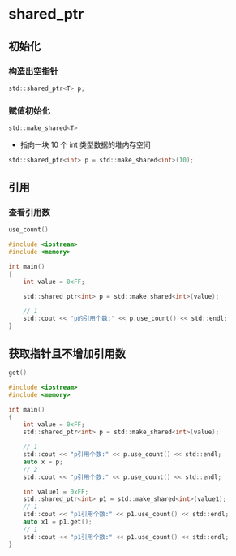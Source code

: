 <!--
 * @Brief        : 
 * @Author       : dmjcb
 * @Date         : 2022-03-27 21:36:47
 * @LastEditors  : dmjcb@outlook.com
 * @LastEditTime : 2024-09-10 22:29:01
-->

# shared_ptr

## 初始化

### 构造出空指针

```c
std::shared_ptr<T> p;
```

### 赋值初始化

```c
std::make_shared<T>
```

- 指向一块 10 个 int 类型数据的堆内存空间

```c
std::shared_ptr<int> p = std::make_shared<int>(10);
```

## 引用

### 查看引用数

```c
use_count()
```

```c
#include <iostream>
#include <memory>

int main()
{
    int value = 0xFF;

    std::shared_ptr<int> p = std::make_shared<int>(value);

    // 1
    std::cout << "p的引用个数:" << p.use_count() << std::endl;
}
```

## 获取指针且不增加引用数

```c
get()
```

```c
#include <iostream>
#include <memory>

int main()
{
    int value = 0xFF;
    std::shared_ptr<int> p = std::make_shared<int>(value);

    // 1
    std::cout << "p引用个数:" << p.use_count() << std::endl;
    auto x = p;
    // 2
    std::cout << "p引用个数:" << p.use_count() << std::endl;

    int value1 = 0xFF;
    std::shared_ptr<int> p1 = std::make_shared<int>(value1);
    // 1
    std::cout << "p1引用个数:" << p1.use_count() << std::endl;
    auto x1 = p1.get();
    // 1
    std::cout << "p1引用个数:" << p1.use_count() << std::endl;
}
```